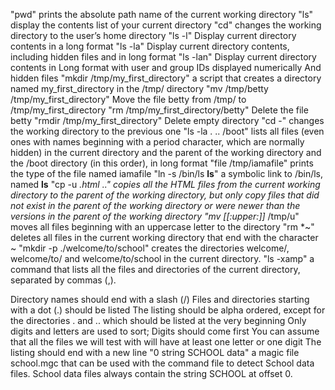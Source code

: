 "pwd" prints the absolute path name of the current working directory
"ls" display the contents list of your current directory
"cd" changes the working directory to the user’s home directory
"ls -l" Display current directory contents in a long format
"ls -la" Display current directory contents, including hidden files and in long format
"ls -lan" Display current directory contents in Long format with user and group IDs displayed numerically And hidden files
"mkdir /tmp/my_first_directory"  a script that creates a directory named my_first_directory in the /tmp/ directory
"mv /tmp/betty /tmp/my_first_directory" Move the file betty from /tmp/ to /tmp/my_first_directory
"rm /tmp/my_first_directory/betty" Delete the file betty
"rmdir /tmp/my_first_directory" Delete empty directory
"cd -" changes the working directory to the previous one
"ls -la . .. /boot" lists all files (even ones with names beginning with a period character, which are normally hidden) in the current directory and the parent of the working directory and the /boot directory (in this order), in long format
"file /tmp/iamafile" prints the type of the file named iamafile
"ln -s /bin/ls __ls__" a symbolic link to /bin/ls, named __ls__
"cp -u *.html .." copies all the HTML files from the current working directory to the parent of the working directory, but only copy files that did not exist in the parent of the working directory or were newer than the versions in the parent of the working directory
"mv [[:upper:]]* /tmp/u" moves all files beginning with an uppercase letter to the directory
"rm *~" deletes all files in the current working directory that end with the character ~
"mkdir -p ./welcome/to/school" creates the directories welcome/, welcome/to/ and welcome/to/school in the current directory.
"ls -xamp" a command that lists all the files and directories of the current directory, separated by commas (,).

Directory names should end with a slash (/)
Files and directories starting with a dot (.) should be listed
The listing should be alpha ordered, except for the directories . and .. which should be listed at the very beginning
Only digits and letters are used to sort; Digits should come first
You can assume that all the files we will test with will have at least one letter or one digit
The listing should end with a new line
"0       string SCHOOL data" a magic file school.mgc that can be used with the command file to detect School data files. School data files always contain the string SCHOOL at offset 0.


